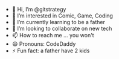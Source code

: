 - 👋 Hi, I’m @gitstrategy
- 👀 I’m interested in Comic, Game, Coding
- 🌱 I’m currently learning to be a father
- 💞️ I’m looking to collaborate on new tech
- 📫 How to reach me ... you won't
- 😄 Pronouns: CodeDaddy
- ⚡ Fun fact: a father have 2 kids

<!---
gitstrategy/gitstrategy is a ✨ special ✨ repository because its `README.md` (this file) appears on your GitHub profile.
You can click the Preview link to take a look at your changes.
--->
